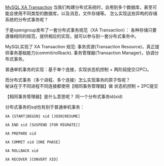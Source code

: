 

[MySQL XA Transaction](https://dev.mysql.com/doc/refman/8.0/en/xa.html)
当我们构建分布式系统时，会用到多个数据库，甚至可能会使用不同类型的数据库，以及消息，文件存储等。
怎么实现这些异构的存储系统的分布式事务呢？

于是opengroup发布了一套分布式事务规范（XA Transaction）：
各种存储只要遵循相同的规范，提供相应的实现，就可以参与到一套分布式事务中。

MySQL实现了 XA Transaction 规范:
事务资源(Transaction Resource)，真正提供事务基础能力(commit/rollback).
事务管理器(Transaction Manager)，协调分布式事务。


普通单机事务的实现：基于单个连接，实现状态机控制 + 两阶段提交(2PC)。

而分布式事务（多个进程、多个连接）怎么实现事务的原子性呢？   
秘诀在于不同进程不同连接都使用【相同事务管理器】做 状态机控制 + 2PC提交


【相同事务管理器】是什么意思呢？
同一个分布式事务id(xid)

分布式事务的sql也有别于普通单机事务： 
```
XA {START|BEGIN} xid [JOIN|RESUME]

XA END xid [SUSPEND [FOR MIGRATE]]

XA PREPARE xid

XA COMMIT xid [ONE PHASE]

XA ROLLBACK xid

XA RECOVER [CONVERT XID]
```